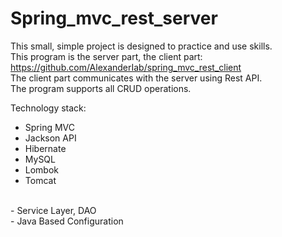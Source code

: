 # Spring_mvc_rest_server

This small, simple project is designed to practice and use skills.<br>
This program is the server part, the client part: https://github.com/AlexanderIab/spring_mvc_rest_client <br>
The client part communicates with the server using Rest API.<br>
The program supports all CRUD operations.
<br>

Technology stack:
- Spring MVC
- Jackson API
- Hibernate
- MySQL
- Lombok
- Tomcat
<br>
- Service Layer, DAO
<br>
- Java Based Configuration

